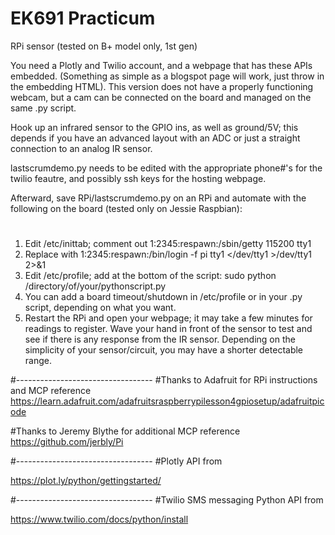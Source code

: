 # EK691 Practicum
RPi sensor (tested on B+ model only, 1st gen)

You need a Plotly and Twilio account, and a webpage that has these APIs embedded. (Something as simple as a blogspot page will work, just throw in the embedding HTML). This version does not have a properly functioning webcam, but a cam can be connected  on the board and managed on the same .py script.

Hook up an infrared sensor to the GPIO ins, as well as ground/5V; this depends if you have an advanced layout with an ADC or just a straight connection to an analog IR sensor.

lastscrumdemo.py needs to be edited with the appropriate phone#'s for the twilio feautre, and possibly ssh keys for the hosting webpage.

Afterward, save RPi/lastscrumdemo.py on an RPi and automate with the following on the board (tested only on Jessie Raspbian):
#
1. Edit /etc/inittab; comment out 1:2345:respawn:/sbin/getty 115200 tty1
2. Replace with 1:2345:respawn:/bin/login -f pi tty1 </dev/tty1 >/dev/tty1 2>&1
3. Edit /etc/profile; add at the bottom of the script: sudo python /directory/of/your/pythonscript.py
4. You can add a board timeout/shutdown in /etc/profile or in your .py script, depending on what you want.
5. Restart the  RPi and open your webpage; it may take a few minutes for readings to register. Wave your hand in front of the sensor to test and see if there is any response from the IR sensor. Depending on the simplicity of your sensor/circuit, you may have a shorter detectable range.

#----------------------------------
#Thanks to Adafruit for RPi instructions and MCP reference
https://learn.adafruit.com/adafruitsraspberrypilesson4gpiosetup/adafruitpicode

#Thanks to Jeremy Blythe for additional MCP reference
https://github.com/jerbly/Pi

#----------------------------------
#Plotly API from

https://plot.ly/python/gettingstarted/

#----------------------------------
#Twilio SMS messaging Python API from

https://www.twilio.com/docs/python/install
